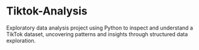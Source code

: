 # Tiktok-Analysis
Exploratory data analysis project using Python to inspect and understand a TikTok dataset, uncovering patterns and insights through structured data exploration.
